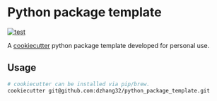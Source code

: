 # Python package template

[![test](https://github.com/dzhang32/python_package_template/actions/workflows/test.yml/badge.svg)](https://github.com/dzhang32/python_package_template/actions/workflows/test.yml)

A [cookiecutter](https://github.com/cookiecutter/cookiecutter) python package template developed for personal use.

## Usage

```bash
# cookiecutter can be installed via pip/brew.
cookiecutter git@github.com:dzhang32/python_package_template.git
``` 
